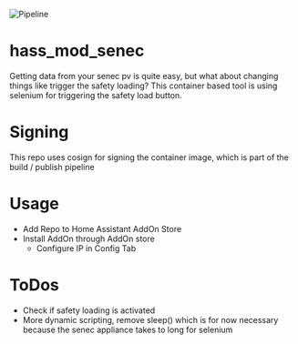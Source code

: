 ![Pipeline](https://github.com/containerguy/mod_senec/actions/workflows/docker-publish.yml/badge.svg)

# hass_mod_senec

Getting data from your senec pv is quite easy, but what about changing things like trigger the safety loading?
This container based tool is using selenium for triggering the safety load button.

# Signing
This repo uses cosign for signing the container image, which is part of the build / publish pipeline

# Usage
* Add Repo to Home Assistant AddOn Store
* Install AddOn through AddOn store
  * Configure IP in Config Tab

# ToDos
* Check if safety loading is activated
* More dynamic scripting, remove sleep() which is for now necessary because the senec appliance takes to long for selenium
